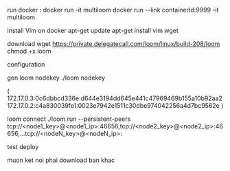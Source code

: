 run docker :
docker run -it multiloom
docker run --link containerId:9999 -it multiloom

install Vim on docker
apt-get update
apt-get install vim wget

download
wget https://private.delegatecall.com/loom/linux/build-208/loom
chmod +x loom

configuration

gen loom nodekey
./loom nodekey

(
172.17.0.3:0c6dbbcd336e:d644e3194dd645e441c47969469b155a10b92aa2
172.17.0.2:c4a830039fe1:0023e7942e1511c30dbe974042256a4d7bc9562e
)

loom connect
./loom run --persistent-peers tcp://<node1_key>@<node1_ip>:46656,tcp://<node2_key>@<node2_ip>:46656,...tcp://<nodeN_key>@<nodeN_ip>:

test deploy

muon ket noi phai download ban khac
